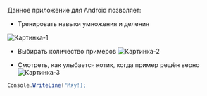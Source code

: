 Данное приложение для Android позволяет:

+ Тренировать навыки умножения и деления

![Картинка-1](https://github.com/ButterflyGamesDeveloper/Umnozjayka/blob/main/N1.jpg)

+ Выбирать количество примеров
![Картинка-2](https://github.com/ButterflyGamesDeveloper/Umnozjayka/blob/main/N2.jpg)

+ Смотреть, как улыбается котик, когда пример решён верно
![Картинка-3](https://github.com/ButterflyGamesDeveloper/Umnozjayka/blob/main/N5.jpg)

```csharp
Console.WriteLine("Мяу!);
```